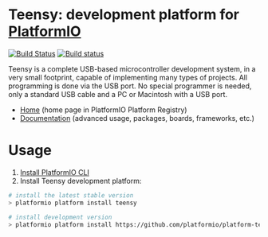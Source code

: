 # Teensy: development platform for [PlatformIO](http://platformio.org)
[![Build Status](https://travis-ci.org/platformio/platform-teensy.svg?branch=develop)](https://travis-ci.org/platformio/platform-teensy)
[![Build status](https://ci.appveyor.com/api/projects/status/vb91x3g5xujtorf9/branch/develop?svg=true)](https://ci.appveyor.com/project/ivankravets/platform-teensy/branch/develop)

Teensy is a complete USB-based microcontroller development system, in a very small footprint, capable of implementing many types of projects. All programming is done via the USB port. No special programmer is needed, only a standard USB cable and a PC or Macintosh with a USB port.

* [Home](http://platformio.org/platforms/teensy) (home page in PlatformIO Platform Registry)
* [Documentation](http://docs.platformio.org/en/stable/platforms/teensy.html) (advanced usage, packages, boards, frameworks, etc.)

# Usage

1. [Install PlatformIO CLI](http://docs.platformio.org/en/stable/installation.html)
2. Install Teensy development platform:
```bash
# install the latest stable version
> platformio platform install teensy

# install development version
> platformio platform install https://github.com/platformio/platform-teensy.git
```
